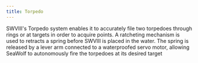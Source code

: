 ```yaml
---
title: Torpedo
---
```


SWVIII's Torpedo system enables it to accurately file two torpedoes through rings or at targets in order to acquire points. A ratcheting mechanism is used to retracts a spring before SWVIII is placed in the water. The spring is released by a lever arm connected to a waterproofed servo motor, allowing SeaWolf to autonomously fire the torpedoes at its desired target